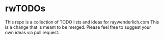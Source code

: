 # rwTODOs

This repo is a collection of TODO lists and ideas for raywenderlich.com
This is a change that is meant to be merged.
Please feel free to suggest  your own ideas via pull request.
